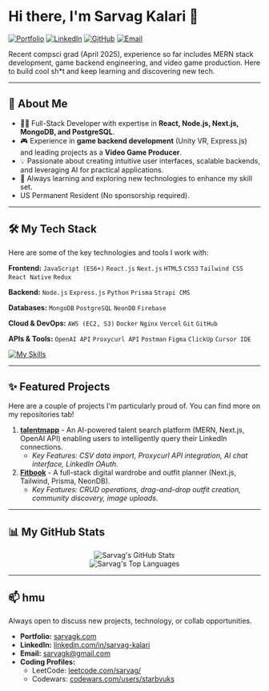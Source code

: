# Hi there, I'm Sarvag Kalari 👋

<a href="https://sarvagk.com" target="_blank"><img src="https://img.shields.io/badge/Portfolio-sarvagk.com-blue?style=flat-square&logo=google-chrome&logoColor=white" alt="Portfolio"></a>
<a href="https://www.linkedin.com/in/sarvag-kalari" target="_blank"><img src="https://img.shields.io/badge/LinkedIn-Sarvag%20Kalari-0A66C2?style=flat-square&logo=linkedin&logoColor=white" alt="LinkedIn"></a>
<a href="https://github.com/starbvuks" target="_blank"><img src="https://img.shields.io/badge/GitHub-starbvuks-181717?style=flat-square&logo=github&logoColor=white" alt="GitHub"></a>
<a href="mailto:sarvagk@gmail.com"><img src="https://img.shields.io/badge/Email-sarvagk@gmail.com-D14836?style=flat-square&logo=gmail&logoColor=white" alt="Email"></a>

Recent compsci grad (April 2025), experience so far includes MERN stack development, game backend engineering, and video game production. Here to build cool sh*t and keep learning and discovering new tech.

---

## 🚀 About Me

*   👨‍💻 Full-Stack Developer with expertise in **React, Node.js, Next.js, MongoDB, and PostgreSQL**.
*   🎮 Experience in **game backend development** (Unity VR, Express.js) and leading projects as a **Video Game Producer**.
*   💡 Passionate about creating intuitive user interfaces, scalable backends, and leveraging AI for practical applications.
*   🌱 Always learning and exploring new technologies to enhance my skill set.
*   US Permanent Resident (No sponsorship required).

---

## 🛠️ My Tech Stack

Here are some of the key technologies and tools I work with:

**Frontend:**
`JavaScript (ES6+)` `React.js` `Next.js` `HTML5` `CSS3` `Tailwind CSS` `React Native` `Redux`

**Backend:**
`Node.js` `Express.js` `Python` `Prisma` `Strapi CMS`

**Databases:**
`MongoDB` `PostgreSQL` `NeonDB` `Firebase`

**Cloud & DevOps:**
`AWS (EC2, S3)` `Docker` `Nginx` `Vercel` `Git` `GitHub`

**APIs & Tools:**
`OpenAI API` `Proxycurl API` `Postman` `Figma` `ClickUp` `Cursor IDE`

[![My Skills](https://skillicons.dev/icons?i=js,react,nextjs,nodejs,express,py,tailwind,reactnative,redux,mongodb,postgres,neondb,prisma,strapi,firebase,aws,docker,nginx,vercel,git,github,postman,figma,md&perline=7)](https://skillicons.dev)

<!-- You can also use icons here. Example using skill-icons:
[![My Skills](https://skillicons.dev/icons?i=js,react,nextjs,nodejs,express,py,tailwind,mongodb,postgres,aws,docker,git&perline=6)](https://skillicons.dev)
Replace with the icons relevant to you from: https://github.com/tandpfun/skill-icons -->

---

## ✨ Featured Projects

Here are a couple of projects I'm particularly proud of. You can find more on my repositories tab!

1.  **[talentmapp](https://github.com/starbvuks/talentmapp_repo_link_here)** - An AI-powered talent search platform (MERN, Next.js, OpenAI API) enabling users to intelligently query their LinkedIn connections.
    *   *Key Features: CSV data import, Proxycurl API integration, AI chat interface, LinkedIn OAuth.*
2.  **[Fitbook](https://fitbook.club)** - A full-stack digital wardrobe and outfit planner (Next.js, Tailwind, Prisma, NeonDB).
    *   *Key Features: CRUD operations, drag-and-drop outfit creation, community discovery, image uploads.*

---

## 📊 My GitHub Stats

<!-- Replace 'starbvuks' with your GitHub username -->
<p align="center">
  <img src="https://github-readme-stats.vercel.app/api?username=starbvuks&show_icons=true&theme=radical&rank_icon=github" alt="Sarvag's GitHub Stats" />
  <br/>
  <img src="https://github-readme-stats.vercel.app/api/top-langs/?username=starbvuks&layout=compact&theme=radical" alt="Sarvag's Top Languages" />
</p>

---

## 📫 hmu

Always open to discuss new projects, technology, or collab opportunities.

*   **Portfolio:** [sarvagk.com](https://sarvagk.com)
*   **LinkedIn:** [linkedin.com/in/sarvag-kalari](https://www.linkedin.com/in/sarvag-kalari)
*   **Email:** [sarvagk@gmail.com](mailto:sarvagk@gmail.com)
*   **Coding Profiles:**
    *   LeetCode: [leetcode.com/sarvag/](https://leetcode.com/sarvag/)
    *   Codewars: [codewars.com/users/starbvuks](https://www.codewars.com/users/starbvuks)
